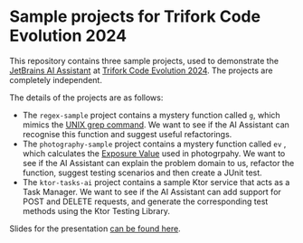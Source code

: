 # Sample projects for Trifork Code Evolution 2024

This repository contains three sample projects, used to demonstrate the [JetBrains AI Assistant](https://www.jetbrains.com/ai/) at [Trifork Code Evolution 2024](https://trifork.info/code-evolution-2024). The projects are completely independent.

The details of the projects are as follows:

* The `regex-sample` project contains a mystery function called `g`, which mimics the [UNIX grep command](https://en.wikipedia.org/wiki/Grep). We want to see if the AI Assistant can recognise this function and suggest useful refactorings.
* The `photography-sample` project contains a mystery function called `ev` , which calculates the [Exposure Value](https://en.wikipedia.org/wiki/Exposure_value) used in photogrpahy. We want to see if the AI Assistant can explain the problem domain to us, refactor the function, suggest testing scenarios and then create a JUnit test.
* The `ktor-tasks-ai` project contains a sample Ktor service that acts as a Task Manager. We want to see if the AI Assistant can add support for POST and DELETE requests, and generate the corresponding test methods using the Ktor Testing Library.

Slides for the presentation [can be found here](https://docs.google.com/presentation/d/13z6x1cvZPbwrPDLUtOmm5bZPuAqs2n_XIARG8iqEsn8/edit?usp=sharing). 

